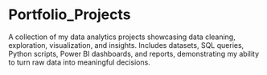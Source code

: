 # Portfolio_Projects
A collection of my data analytics projects showcasing data cleaning, exploration, visualization, and insights. Includes datasets, SQL queries, Python scripts, Power BI dashboards, and reports, demonstrating my ability to turn raw data into meaningful decisions.
